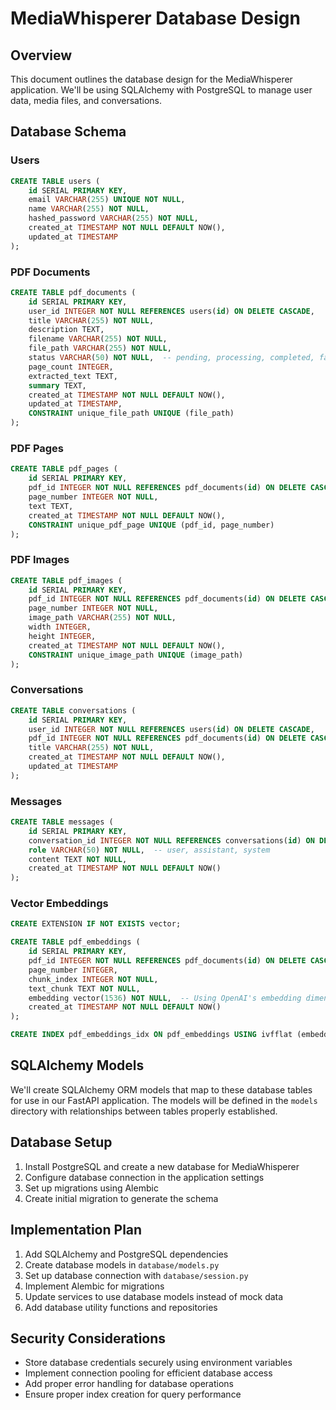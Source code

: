 # MediaWhisperer Database Design

## Overview

This document outlines the database design for the MediaWhisperer application. We'll be using SQLAlchemy with PostgreSQL to manage user data, media files, and conversations.

## Database Schema

### Users

```sql
CREATE TABLE users (
    id SERIAL PRIMARY KEY,
    email VARCHAR(255) UNIQUE NOT NULL,
    name VARCHAR(255) NOT NULL,
    hashed_password VARCHAR(255) NOT NULL,
    created_at TIMESTAMP NOT NULL DEFAULT NOW(),
    updated_at TIMESTAMP
);
```

### PDF Documents

```sql
CREATE TABLE pdf_documents (
    id SERIAL PRIMARY KEY,
    user_id INTEGER NOT NULL REFERENCES users(id) ON DELETE CASCADE,
    title VARCHAR(255) NOT NULL,
    description TEXT,
    filename VARCHAR(255) NOT NULL,
    file_path VARCHAR(255) NOT NULL,
    status VARCHAR(50) NOT NULL,  -- pending, processing, completed, failed
    page_count INTEGER,
    extracted_text TEXT,
    summary TEXT,
    created_at TIMESTAMP NOT NULL DEFAULT NOW(),
    updated_at TIMESTAMP,
    CONSTRAINT unique_file_path UNIQUE (file_path)
);
```

### PDF Pages

```sql
CREATE TABLE pdf_pages (
    id SERIAL PRIMARY KEY,
    pdf_id INTEGER NOT NULL REFERENCES pdf_documents(id) ON DELETE CASCADE,
    page_number INTEGER NOT NULL,
    text TEXT,
    created_at TIMESTAMP NOT NULL DEFAULT NOW(),
    CONSTRAINT unique_pdf_page UNIQUE (pdf_id, page_number)
);
```

### PDF Images

```sql
CREATE TABLE pdf_images (
    id SERIAL PRIMARY KEY,
    pdf_id INTEGER NOT NULL REFERENCES pdf_documents(id) ON DELETE CASCADE,
    page_number INTEGER NOT NULL,
    image_path VARCHAR(255) NOT NULL,
    width INTEGER,
    height INTEGER,
    created_at TIMESTAMP NOT NULL DEFAULT NOW(),
    CONSTRAINT unique_image_path UNIQUE (image_path)
);
```

### Conversations

```sql
CREATE TABLE conversations (
    id SERIAL PRIMARY KEY,
    user_id INTEGER NOT NULL REFERENCES users(id) ON DELETE CASCADE,
    pdf_id INTEGER NOT NULL REFERENCES pdf_documents(id) ON DELETE CASCADE,
    title VARCHAR(255) NOT NULL,
    created_at TIMESTAMP NOT NULL DEFAULT NOW(),
    updated_at TIMESTAMP
);
```

### Messages

```sql
CREATE TABLE messages (
    id SERIAL PRIMARY KEY,
    conversation_id INTEGER NOT NULL REFERENCES conversations(id) ON DELETE CASCADE,
    role VARCHAR(50) NOT NULL,  -- user, assistant, system
    content TEXT NOT NULL,
    created_at TIMESTAMP NOT NULL DEFAULT NOW()
);
```

### Vector Embeddings

```sql
CREATE EXTENSION IF NOT EXISTS vector;

CREATE TABLE pdf_embeddings (
    id SERIAL PRIMARY KEY,
    pdf_id INTEGER NOT NULL REFERENCES pdf_documents(id) ON DELETE CASCADE,
    page_number INTEGER,
    chunk_index INTEGER NOT NULL,
    text_chunk TEXT NOT NULL,
    embedding vector(1536) NOT NULL,  -- Using OpenAI's embedding dimension
    created_at TIMESTAMP NOT NULL DEFAULT NOW()
);

CREATE INDEX pdf_embeddings_idx ON pdf_embeddings USING ivfflat (embedding vector_cosine_ops);
```

## SQLAlchemy Models

We'll create SQLAlchemy ORM models that map to these database tables for use in our FastAPI application. The models will be defined in the `models` directory with relationships between tables properly established.

## Database Setup

1. Install PostgreSQL and create a new database for MediaWhisperer
2. Configure database connection in the application settings
3. Set up migrations using Alembic
4. Create initial migration to generate the schema

## Implementation Plan

1. Add SQLAlchemy and PostgreSQL dependencies
2. Create database models in `database/models.py`
3. Set up database connection with `database/session.py`
4. Implement Alembic for migrations
5. Update services to use database models instead of mock data
6. Add database utility functions and repositories

## Security Considerations

- Store database credentials securely using environment variables
- Implement connection pooling for efficient database access
- Add proper error handling for database operations
- Ensure proper index creation for query performance